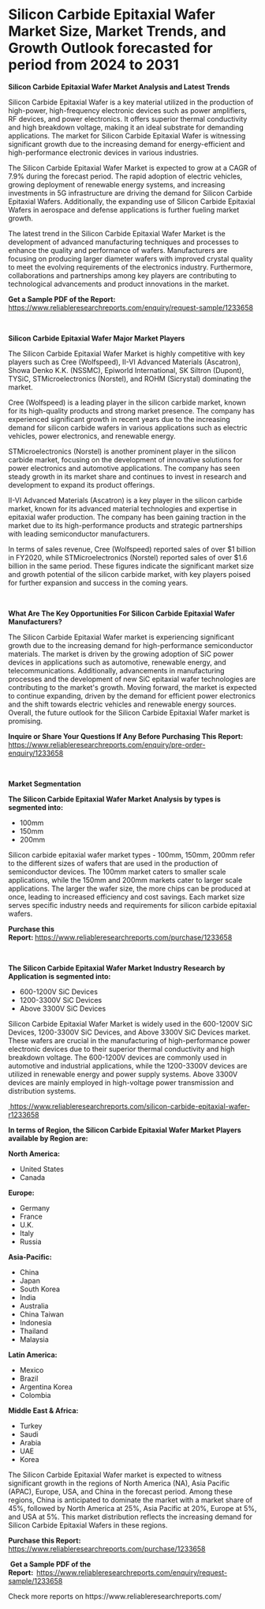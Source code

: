 <p><h1>Silicon Carbide Epitaxial Wafer Market Size, Market Trends, and Growth Outlook forecasted for period from 2024 to 2031</h1></p><p><strong>Silicon Carbide Epitaxial Wafer Market Analysis and Latest Trends</strong></p>
<p><p>Silicon Carbide Epitaxial Wafer is a key material utilized in the production of high-power, high-frequency electronic devices such as power amplifiers, RF devices, and power electronics. It offers superior thermal conductivity and high breakdown voltage, making it an ideal substrate for demanding applications. The market for Silicon Carbide Epitaxial Wafer is witnessing significant growth due to the increasing demand for energy-efficient and high-performance electronic devices in various industries.</p><p>The Silicon Carbide Epitaxial Wafer Market is expected to grow at a CAGR of 7.9% during the forecast period. The rapid adoption of electric vehicles, growing deployment of renewable energy systems, and increasing investments in 5G infrastructure are driving the demand for Silicon Carbide Epitaxial Wafers. Additionally, the expanding use of Silicon Carbide Epitaxial Wafers in aerospace and defense applications is further fueling market growth.</p><p>The latest trend in the Silicon Carbide Epitaxial Wafer Market is the development of advanced manufacturing techniques and processes to enhance the quality and performance of wafers. Manufacturers are focusing on producing larger diameter wafers with improved crystal quality to meet the evolving requirements of the electronics industry. Furthermore, collaborations and partnerships among key players are contributing to technological advancements and product innovations in the market.</p></p>
<p><strong>Get a Sample PDF of the Report:&nbsp;</strong> <a href="https://www.reliableresearchreports.com/enquiry/request-sample/1233658">https://www.reliableresearchreports.com/enquiry/request-sample/1233658</a></p>
<p>&nbsp;</p>
<p><strong>Silicon Carbide Epitaxial Wafer Major Market Players</strong></p>
<p><p>The Silicon Carbide Epitaxial Wafer Market is highly competitive with key players such as Cree (Wolfspeed), II-VI Advanced Materials (Ascatron), Showa Denko K.K. (NSSMC), Epiworld International, SK Siltron (Dupont), TYSiC, STMicroelectronics (Norstel), and ROHM (Sicrystal) dominating the market. </p><p>Cree (Wolfspeed) is a leading player in the silicon carbide market, known for its high-quality products and strong market presence. The company has experienced significant growth in recent years due to the increasing demand for silicon carbide wafers in various applications such as electric vehicles, power electronics, and renewable energy.</p><p>STMicroelectronics (Norstel) is another prominent player in the silicon carbide market, focusing on the development of innovative solutions for power electronics and automotive applications. The company has seen steady growth in its market share and continues to invest in research and development to expand its product offerings.</p><p>II-VI Advanced Materials (Ascatron) is a key player in the silicon carbide market, known for its advanced material technologies and expertise in epitaxial wafer production. The company has been gaining traction in the market due to its high-performance products and strategic partnerships with leading semiconductor manufacturers.</p><p>In terms of sales revenue, Cree (Wolfspeed) reported sales of over $1 billion in FY2020, while STMicroelectronics (Norstel) reported sales of over $1.6 billion in the same period. These figures indicate the significant market size and growth potential of the silicon carbide market, with key players poised for further expansion and success in the coming years.</p></p>
<p>&nbsp;</p>
<p><strong>What Are The Key Opportunities For Silicon Carbide Epitaxial Wafer Manufacturers?</strong></p>
<p><p>The Silicon Carbide Epitaxial Wafer market is experiencing significant growth due to the increasing demand for high-performance semiconductor materials. The market is driven by the growing adoption of SiC power devices in applications such as automotive, renewable energy, and telecommunications. Additionally, advancements in manufacturing processes and the development of new SiC epitaxial wafer technologies are contributing to the market's growth. Moving forward, the market is expected to continue expanding, driven by the demand for efficient power electronics and the shift towards electric vehicles and renewable energy sources. Overall, the future outlook for the Silicon Carbide Epitaxial Wafer market is promising.</p></p>
<p><strong>Inquire or Share Your Questions If Any Before Purchasing This Report:</strong> <a href="https://www.reliableresearchreports.com/enquiry/pre-order-enquiry/1233658">https://www.reliableresearchreports.com/enquiry/pre-order-enquiry/1233658</a></p>
<p>&nbsp;</p>
<p><strong>Market Segmentation</strong></p>
<p><strong>The Silicon Carbide Epitaxial Wafer Market Analysis by types is segmented into:</strong></p>
<p><ul><li>100mm</li><li>150mm</li><li>200mm</li></ul></p>
<p><p>Silicon carbide epitaxial wafer market types - 100mm, 150mm, 200mm refer to the different sizes of wafers that are used in the production of semiconductor devices. The 100mm market caters to smaller scale applications, while the 150mm and 200mm markets cater to larger scale applications. The larger the wafer size, the more chips can be produced at once, leading to increased efficiency and cost savings. Each market size serves specific industry needs and requirements for silicon carbide epitaxial wafers.</p></p>
<p><strong>Purchase this Report:&nbsp;</strong><a href="https://www.reliableresearchreports.com/purchase/1233658">https://www.reliableresearchreports.com/purchase/1233658</a></p>
<p>&nbsp;</p>
<p><strong>The Silicon Carbide Epitaxial Wafer Market Industry Research by Application is segmented into:</strong></p>
<p><ul><li>600-1200V SiC Devices</li><li>1200-3300V SiC Devices</li><li>Above 3300V SiC Devices</li></ul></p>
<p><p>Silicon Carbide Epitaxial Wafer Market is widely used in the 600-1200V SiC Devices, 1200-3300V SiC Devices, and Above 3300V SiC Devices market. These wafers are crucial in the manufacturing of high-performance power electronic devices due to their superior thermal conductivity and high breakdown voltage. The 600-1200V devices are commonly used in automotive and industrial applications, while the 1200-3300V devices are utilized in renewable energy and power supply systems. Above 3300V devices are mainly employed in high-voltage power transmission and distribution systems.</p></p>
<p><a href="https://www.reliableresearchreports.com/silicon-carbide-epitaxial-wafer-r1233658">&nbsp;https://www.reliableresearchreports.com/silicon-carbide-epitaxial-wafer-r1233658</a></p>
<p><strong>In terms of Region, the Silicon Carbide Epitaxial Wafer Market Players available by Region are:</strong></p>
<p>
    <p> <strong> North America: </strong>
        <ul>
            <li>United States</li>
            <li>Canada</li>
        </ul>
        </p> 
    <p> <strong> Europe: </strong>
        <ul>
            <li>Germany</li>
            <li>France</li>
            <li>U.K.</li>
            <li>Italy</li>
            <li>Russia</li>
        </ul>
        </p> 
    <p> <strong> Asia-Pacific: </strong>
        <ul>
            <li>China</li>
            <li>Japan</li>
            <li>South Korea</li>
            <li>India</li>
            <li>Australia</li>
            <li>China Taiwan</li>
            <li>Indonesia</li>
            <li>Thailand</li>
            <li>Malaysia</li>
        </ul>
        </p> 
    <p> <strong> Latin America: </strong>
        <ul>
            <li>Mexico</li>
            <li>Brazil</li>
            <li>Argentina Korea</li>
            <li>Colombia</li>
        </ul>
        </p> 
    <p> <strong> Middle East & Africa: </strong>
        <ul>
            <li>Turkey</li>
            <li>Saudi</li>
            <li>Arabia</li>
            <li>UAE</li>
            <li>Korea</li>
        </ul>
    </p>
    </p>
<p><p>The Silicon Carbide Epitaxial Wafer market is expected to witness significant growth in the regions of North America (NA), Asia Pacific (APAC), Europe, USA, and China in the forecast period. Among these regions, China is anticipated to dominate the market with a market share of 45%, followed by North America at 25%, Asia Pacific at 20%, Europe at 5%, and USA at 5%. This market distribution reflects the increasing demand for Silicon Carbide Epitaxial Wafers in these regions.</p></p>
<p><strong>Purchase this Report: </strong><a href="https://www.reliableresearchreports.com/purchase/1233658">https://www.reliableresearchreports.com/purchase/1233658</a></p>
<p>&nbsp;<strong>Get a Sample PDF of the Report:&nbsp;&nbsp;</strong><a href="https://www.reliableresearchreports.com/enquiry/request-sample/1233658">https://www.reliableresearchreports.com/enquiry/request-sample/1233658</a></p>
<p><strong></strong></p>
<p>Check more reports on https://www.reliableresearchreports.com/</p>